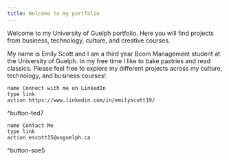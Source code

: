 ```yaml
---
title: Welcome to my portfolio
---
```


Welcome to my University of Guelph portfolio. Here you will find projects from business, technology, culture, and creative courses.

My name is Emily Scott and I am a third year Bcom Management student at the University of Guelph. In my free time I like to bake pastries and read classics. Please feel free to explore my different projects across my culture, technology, and business courses!

```button
name Connect with me on LinkedIn
type link
action https://www.linkedin.com/in/emilyscott19/
```
^button-ted7
```button
name Contact Me
type link
action escott15@uoguelph.ca
```
^button-soe5